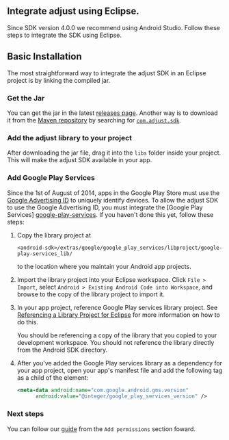 ## Integrate adjust using Eclipse.

Since SDK version 4.0.0 we recommend using Android Studio. Follow these steps to integrate the SDK using Eclipse.

## Basic Installation

The most straightforward way to integrate the adjust SDK in an Eclipse project is by linking the compiled jar.

### Get the Jar

You can get the jar in the latest [releases page][releases]. Another way is to download it from the [Maven repository][maven] 
by searching for [`com.adjust.sdk`][maven-search].

### Add the adjust library to your project

After downloading the jar file, drag it into the `libs` folder inside your project. This will make the adjust SDK available in 
your app.

### Add Google Play Services

Since the 1st of August of 2014, apps in the Google Play Store must use the [Google Advertising ID][google-ad-id] to uniquely 
identify devices. To allow the adjust SDK to use the Google Advertising ID, you must integrate the [Google Play Services]
[google-play-services]. If you haven't done this yet, follow these steps:

1. Copy the library project at

    ```
    <android-sdk>/extras/google/google_play_services/libproject/google-play-services_lib/
    ```

    to the location where you maintain your Android app projects.

2. Import the library project into your Eclipse workspace. Click `File >
   Import`, select `Android > Existing Android Code into Workspace`, and browse
   to the copy of the library project to import it.

3. In your app project, reference Google Play services library project. See
   [Referencing a Library Project for Eclipse][eclipse-library] for more
   information on how to do this.

     You should be referencing a copy of the library that you copied to your
     development workspace. You should not reference the library directly from
     the Android SDK directory.

4. After you've added the Google Play services library as a dependency for your app project, open your app's manifest file and 
   add the following tag as a child of the [<application>][application] element:

    ```xml
    <meta-data android:name="com.google.android.gms.version"
          android:value="@integer/google_play_services_version" />
    ```

### Next steps

You can follow our [guide][sdk-permissions] from the `Add permissions` section foward.

[maven]:                http://maven.org
[releases]:             https://github.com/adjust/adjust_android_sdk/releases
[application]:          http://developer.android.com/guide/topics/manifest/application-element.html
[google-ad-id]:         https://developer.android.com/google/play-services/id.html
[maven-search]:         http://search.maven.org/#search%7Cga%7C1%7Ccom.adjust.sdk
[eclipse-library]:      http://developer.android.com/tools/projects/projects-eclipse.html#ReferencingLibraryProject
[sdk-permissions]:      https://github.com/adjust/android_sdk#sdk-permissions
[google-play-services]: http://developer.android.com/google/play-services/setup.html
